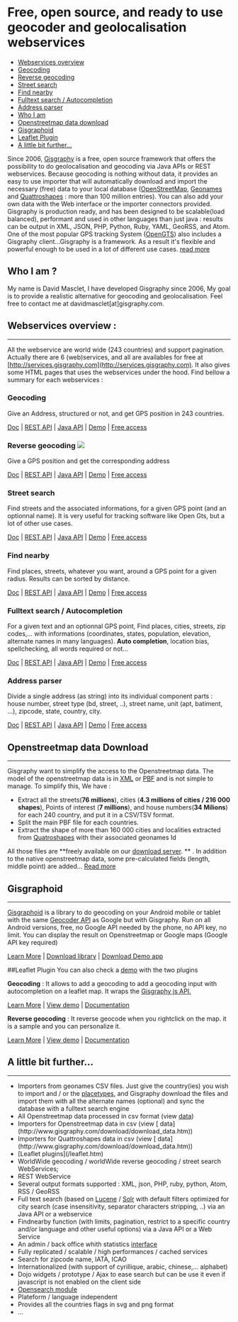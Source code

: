 # Free, open source, and ready to use geocoder and geolocalisation webservices

* [Webservices overview](#Webservices-overview)
 * [Geocoding](#Geocoding)
 * [Reverse geocoding ](#Reverse-geocoding)
 * [Street search](#Street-search)
 * [Find nearby](#Find-nearby)
 * [Fulltext search / Autocompletion](#Fulltext-search-/-Autocompletion)
 * [Address parser](#Address-parser)
* [Who I am](#Who-I-am?)
* [Openstreetmap data download](#Openstreetmap-data-extract-by-country)
* [Gisgraphoid](#Gisgraphoid)
* [Leaflet Plugin](#Leaflet-Plugin)
* [A little bit further...](#A-little-bit-further)

Since 2006, [Gisgraphy](http://www.gisgraphy.com) is a free, open source framework that offers the possibility to do geolocalisation and geocoding
		via Java APIs or REST webservices. Because geocoding is nothing without data, it provides an easy to use importer that
		will automatically download and import the necessary (free) data to your local database ([OpenStreetMap](http://www.openstreetmap.org), [Geonames](http://www.geonames.org/) and [Quattroshapes](http://www.quattroshapes.com) : more than 100 million
		entries). You can also add your own data with the Web interface or the importer connectors provided. Gisgraphy is
		production ready, and has been designed to be scalable(load balanced), performant and used in other languages than
		just java : results can be output in XML, JSON, PHP, Python, Ruby, YAML, GeoRSS, and Atom. One of the most popular GPS
		tracking System ([OpenGTS](http://opengts.sourceforge.net/)) also includes a Gisgraphy client...Gisgraphy
		is a framework. As a result it's flexible and powerful enough to be used in a lot of different use cases. [read more](/documentation/quick-start.htm) 
 
## Who I am ?
My name is David Masclet, I have developed Gisgraphy since 2006, My goal is to provide a realistic alternative for geocoding and geolocalisation. Feel free to contact me at davidmasclet[at]gisgraphy.com.

## Webservices overview :
-----------------

All the webservice are world wide (243 countries) and support pagination. Actually there are 6 (web)services, and all
		are availables for free at [http://services.gisgraphy.com](http://services.gisgraphy.com). It also gives
		some HTML pages that uses the webservices under the hood. Find bellow a summary for each webservices :

### Geocoding

Give an Address, structured or not, and get GPS position in 243 countries.

[Doc](/documentation/user-guide.htm#geocodingservice) | [REST API](/documentation/user-guide.htm#geocodingwebservice) | [Java API](/documentation/user-guide.htm#geocodingservicejavaapi) | [Demo](http://services.gisgraphy.com/public/geocoding.html) | [Free access](/free-access.htm)
			
###	Reverse geocoding ![](/images/new.png)
Give a GPS position and get the corresponding address

[Doc](/documentation/user-guide.htm#streetservice) | [REST API](/documentation/user-guide.htm#streetwebservice) | [Java API](/documentation/user-guide.htm#streetservicejavaapi) | [Demo](http://services.gisgraphy.com/public/reverse_geocoding_worldwide.html) | [Free
					access](/free-access.htm)
			
### Street search
Find streets and the associated informations, for a given GPS point (and an
				optionnal name). It is very useful for tracking software like Open Gts, but a lot of other use cases.

[Doc](/documentation/user-guide.htm#streetservice) | [REST API](/documentation/user-guide.htm#streetwebservice) | [Java API](/documentation/user-guide.htm#streetservicejavaapi) | [Demo](http://services.gisgraphy.com/public/reverse_geocoding_worldwide.html) | [Free
					access](/free-access.htm)
			
### Find nearby
Find places, streets, whatever you want, around a GPS point for a given radius.
				Results can be sorted by distance.

[Doc](/documentation/user-guide.htm#geolocservice) | [REST API](/documentation/user-guide.htm#geolocwebservice) | [Java API](/documentation/user-guide.htm#geolocservicejavaapi) | [Demo](http://services.gisgraphy.com/ajaxgeolocsearch.html) | [Free access](/free-access.htm)
			
### Fulltext search / Autocompletion
For a given text and an optionnal GPS point, Find places, cities, streets, zip codes,... with informations
				(coordinates, states, population, elevation, alternate names in many languages). **Auto completion**, location
				bias, spellchecking, all words required or not...

[Doc](/documentation/user-guide.htm#fulltextservice) | [REST API](/documentation/user-guide.htm#fulltextwebservice) | [Java API](/documentation/user-guide.htm#fulltextservicejavaapi) | [Demo](http://services.gisgraphy.com/ajaxfulltextsearch.html?advancedSearch=true) | [Free access](/free-access.htm)
			
### Address parser

Divide a single address (as string) into its individual component parts : house
				number, street type (bd, street, ..), street name, unit (apt, batiment, ...), zipcode, state, country, city.

[Doc](/documentation/addressparser.htm) | [REST
					API](/documentation/addressparser.htm#webservice) | [Java API](/documentation/addressparser.htm#javaapi) | [Demo](http://services.gisgraphy.com/public/addressparser.html) | [Free
					access](/free-access.htm)
			

## Openstreetmap data Download
-----------------

Gisgraphy want to simplify the access to the Openstreetmap data. The model of the openstreetmap data is in
[XML](http://wiki.openstreetmap.org/wiki/OSM_XML)
or
[PBF](http://wiki.openstreetmap.org/wiki/PBF_Format)
and is not simple to manage. To simplify this, We have :

*   Extract all the streets(**76 millions**), cities (**4.3 millions of cities / 216 000 shapes**), Points
		of interest (**7 millions**), and house numbers(**34 Milions**) for each 240 country, and put it in a CSV/TSV
		format.
*   Split the main PBF file for each countries.
*   Extract the shape of more than 160 000 cities and localities extracted from [Quatroshapes]() with
		their associated geonames Id

All those files are
**freely available on our [download server](http://download.gisgraphy.com/).
**
. In addition to the native openstreetmap data, some pre-calculated fields (length, middle point) are added...
[Read more](http://www.gisgraphy.com/download/download_data.htm)

## Gisgraphoid
-----------------
[Gisgraphoid](/gisgraphoid.htm) is a library to do geocoding on your Android mobile or tablet with the same
		[Geocoder API](http://developer.android.com/reference/android/location/Geocoder.html) as Google but with
		Gisgraphy. Run on all Android versions, free, no Google API needed by the phone, no API key, no limit. You can display
		the result on Openstreetmap or Google maps (Google API key required)

[Learn More](/gisgraphoid.htm) | [Download library](/gisgraphoid.htm#download) | [Download Demo app](/gisgraphoid.htm#demo)

##Leaflet Plugin
You can also check a [demo](http://services.gisgraphy.com/static/leaflet/index.html) with the two plugins

**Geocoding** : It allows to
                add a geocoding to add a geocoding input with autocompletion on a leaflet map. It wraps the [Gisgraphy js API.](/leaflet.htm#jsapi)

[Learn More](/leaflet.htm) | [View demo](http://services.gisgraphy.com/static/leaflet/gisgraphy-geocoder-leaflet-demo.html) | [Documentation](#)

**Reverse geocoding** :
                It reverse geocode when you rightclick on the map. it is a sample and you can personalize it.

[Learn More](/leaflet.htm) | [View demo](http://services.gisgraphy.com/static/leaflet/gisgraphy-reverse-geocoder-leaflet-demo.html) | [Documentation](#)
             



## A little bit further...
-----------------
*   Importers from geonames CSV files. Just give the country(ies) you wish to import and / or the [placetypes](/placetype.htm), and Gisgraphy download the files and import them with all the alternate names
		(optional) and sync the database with a fulltext search engine
*   All Openstreetmap data processed in csv format (view [ data](http://www.gisgraphy.com/download/download_data.htm))
	<li>Importers for Openstreetmap data in csv (view [
			data](http://www.gisgraphy.com/download/download_data.htm))
	<li>Importers for Quattroshapes data in csv (view [
			data](http://www.gisgraphy.com/download/download_data.htm))
	<li>[Leaflet plugins](/leaflet.htm)
*   WorldWide geocoding / worldWide reverse geocoding / street search WebServices;
	<li>REST WebService
*   Several output formats supported : XML, json, PHP, ruby, python, Atom, RSS / GeoRSS
*   Full text search (based on [Lucene](http://lucene.apache.org/java/) / [Solr](http://lucene.apache.org/solr/) with default filters optimized for city search (case insensitivity,
		separator characters stripping, ..) via an Java API or a webservice
*   Findnearby function (with limits, pagination, restrict to a specific country and/or language and other useful
		options) via a Java API or a Web Service
*   An admin / back office whith statistics [ interface](http://www.gisgraphy.com/screenshots.htm)
*   Fully replicated / scalable / high performances / cached services
*   Search for zipcode name, IATA, ICAO
*   Internationalized (with support of cyrillique, arabic, chinese,... alphabet)
*   Dojo widgets / prototype / Ajax to ease search but can be use it even if javascript is not enabled on the
		client side
*   [Opensearch module](http://www.gisgraphy.com/documentation/addons.htm#opensearch)
*   Plateform / language independent
*   Provides all the countries flags in svg and png format
*   ...